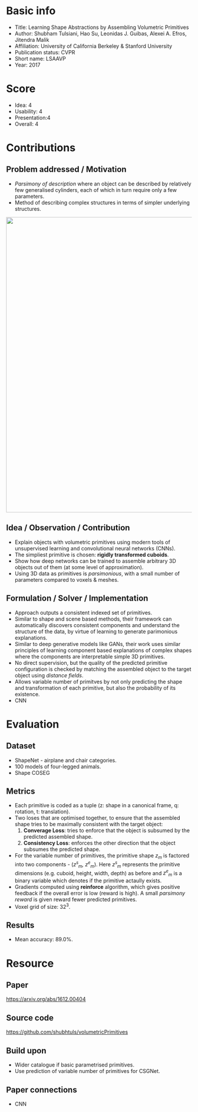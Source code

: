 # Basic info
- Title: Learning Shape Abstractions by Assembling Volumetric Primitives
- Author: Shubham Tulsiani, Hao Su, Leonidas J. Guibas, Alexei A. Efros, Jitendra Malik
- Affiliation: University of California Berkeley & Stanford University
- Publication status: CVPR
- Short name: LSAAVP
- Year: 2017

# Score
- Idea: 4
- Usability: 4
- Presentation:4 
- Overall: 4

# Contributions
## Problem addressed / Motivation
- *Parsimony of description* where an object can be described by relatively few generalised cylinders, each of which in turn require only a few parameters.
- Method of describing complex structures in terms of simpler underlying structures.

<p align="center">
    <img src="https://camo.githubusercontent.com/453106e3025f7bc61ca00629185699ac6e502430/68747470733a2f2f736875626874756c732e6769746875622e696f2f766f6c756d65747269635072696d6974697665732f7265736f75726365732f696d616765732f7465617365722e706e67" width=800>
</p>

## Idea / Observation / Contribution
- Explain objects with volumetric primitives using modern tools of unsupervised learning and convolutional neural networks (CNNs).
- The simpliest primitive is chosen: **rigidly transformed cuboids**.
- Show how deep networks can be trained to assemble arbitrary 3D objects out of them (at some level of approximation).
- Using 3D data as primitives is *parsimonious*, with a small number of parameters compared to voxels & meshes.

## Formulation / Solver / Implementation
- Approach outputs a consistent indexed set of primitives.
- Similar to shape and scene based methods, their framework can automatically discovers consistent components and understand the structure of the data, by virtue of learning to generate parimonious explanations.
- Similar to deep generative models like GANs, their work uses similar principles of learning component based explanations of complex shapes where the components are interpretable simple 3D primitives.
- No direct supervision, but the quality of the predicted primitive configuration is checked by matching the assembled object to the target object using *distance fields*.
- Allows variable number of primitves by not only predicting the shape and transformation of each primitive, but also the probability of its existence.
- CNN

# Evaluation
## Dataset
- ShapeNet - airplane and chair categories.
- 100 models of four-legged animals.
- Shape COSEG

## Metrics
- Each primitive is coded as a tuple (z: shape in a canonical frame, q: rotation, t: translation).
- Two loses that are optimised together, to ensure that the assembled shape tries to be maximally consistent with the target object:
    1. **Converage Loss**: tries to enforce that the object is subsumed by the predicted assembled shape.
    2. **Consistency Loss**: enforces the other direction that the object subsumes the predicted shape.
- For the variable number of primitives, the primitive shape *z<sub>m</sub>* is factored into two components - (*z<sup>s</sup><sub>m</sub>, z<sup>e</sup><sub>m</sub>*). Here *z<sup>s</sup><sub>m</sub>* represents the primitive dimensions (e.g. cuboid, height, width, depth) as before and *z<sup>e</sup><sub>m</sub>* is a binary variable which denotes if the primitive actaully exists.
- Gradients computed using **reinforce** algorithm, which gives positive feedback if the overall error is low (reward is high). A small *parsimony reward* is given reward fewer predicted primitives.
- Voxel grid of size: 32<sup>3</sup>.
 

## Results
- Mean accuracy: 89.0%.

# Resource
## Paper
https://arxiv.org/abs/1612.00404

## Source code
https://github.com/shubhtuls/volumetricPrimitives

## Build upon
- Wider catalogue if basic parametrised primitives.
- Use prediction of variable number of primitives for CSGNet.

## Paper connections
- CNN
